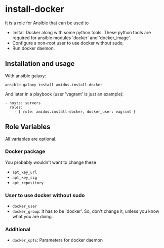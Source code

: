 install-docker
==============

It is a role for Ansible that can be used to
* Install Docker along with some python tools. These python tools are required for ansible modules 'docker' and 'docker_image'.
* Configure a non-root user to use docker without sudo.
* Run docker daemon.

Installation and usage
----------------------

With ansible galaxy:

    ansible-galaxy install amidos.install-docker

And later in a playbook (user 'vagrant' is just an example):

    - hosts: servers
      roles:
        - { role: amidos.install-docker, docker_user: vagrant }

Role Variables
--------------

All variables are optional.

### Docker package

You probably wouldn't want to change these

* ```apt_key_url```
* ```apt_key_sig```
* ```apt_repository```

### User to use docker without sudo

* ```docker_user```
* ```docker_group```: It has to be 'docker'. So, don't change it, unless you know what you are doing.

### Additional

* ```docker_opts```: Parameters for docker daemon
